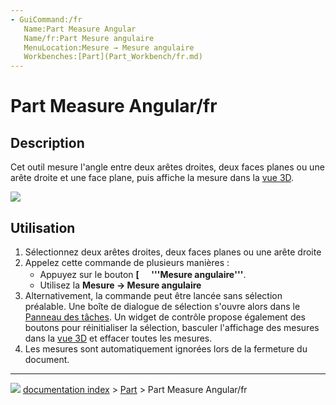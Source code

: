 ```yaml
---
- GuiCommand:/fr
   Name:Part Measure Angular
   Name/fr:Part Mesure angulaire
   MenuLocation:Mesure → Mesure angulaire‏‎
   Workbenches:[Part](Part_Workbench/fr.md)
---
```


# Part Measure Angular/fr

## Description

Cet outil mesure l\'angle entre deux arêtes droites, deux faces planes ou une arête droite et une face plane, puis affiche la mesure dans la [vue 3D](3D_view/fr.md).

![](images/MeasureAngular1.PNG )

## Utilisation

1.  Sélectionnez deux arêtes droites, deux faces planes ou une arête droite
2.  Appelez cette commande de plusieurs manières :
    -   Appuyez sur le bouton **[<img src=images/Part_Measure_Angular.svg style="width:16px"> '''Mesure angulaire‏‎'''**.
    -   Utilisez la **Mesure → Mesure angulaire‏‎**
3.  Alternativement, la commande peut être lancée sans sélection préalable. Une boîte de dialogue de sélection s\'ouvre alors dans le [Panneau des tâches](Task_Panel/fr.md). Un widget de contrôle propose également des boutons pour réinitialiser la sélection, basculer l\'affichage des mesures dans la [vue 3D](3D_view/fr.md) et effacer toutes les mesures.
4.  Les mesures sont automatiquement ignorées lors de la fermeture du document.



---
![](images/Right_arrow.png) [documentation index](../README.md) > [Part](Part_Workbench.md) > Part Measure Angular/fr
